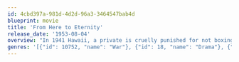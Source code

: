 ```yaml
---
id: 4cbd397a-981d-4d2d-96a3-3464547bab4d
blueprint: movie
title: 'From Here to Eternity'
release_date: '1953-08-04'
overview: "In 1941 Hawaii, a private is cruelly punished for not boxing on his unit's team, while his captain's wife and second in command are falling in love."
genres: '[{"id": 10752, "name": "War"}, {"id": 18, "name": "Drama"}, {"id": 10749, "name": "Romance"}]'
---
```

